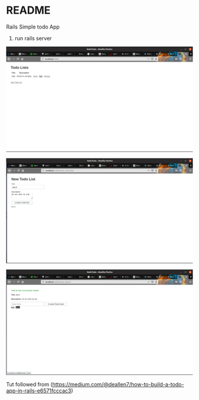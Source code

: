 # README

Rails Simple todo App

1) run rails server

![alt text](https://github.com/DreadPirateRobert/rails-todo/blob/master/readmepics/Screenshot%20from%202018-12-25%2019-34-09.png)

![alt text](https://github.com/DreadPirateRobert/rails-todo/blob/master/readmepics/Screenshot%20from%202018-12-25%2019-34-27.png)

![alt text](https://github.com/DreadPirateRobert/rails-todo/blob/master/readmepics/Screenshot%20from%202018-12-25%2019-34-33.png)

Tut followed from (https://medium.com/@deallen7/how-to-build-a-todo-app-in-rails-e6571fcccac3)
